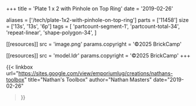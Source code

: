 +++
title = 'Plate 1 x 2 with Pinhole on Top Ring'
date  = '2019-02-26'

aliases = ['/tech/plate-1x2-with-pinhole-on-top-ring']
parts = ['11458']
size  = ['13s', '13s', '6p']
tags  = [
  'partcount-segment-1',
  'partcount-total-34',
  'repeat-linear',
  'shape-polygon-34',
]

[[resources]]
src              = 'image.png'
params.copyright = '©2025 BrickCamp'

[[resources]]
src              = 'model.ldr'
params.copyright = '©2025 BrickCamp'
+++

{{< linkbox
    url="https://sites.google.com/view/emporiumlug/creations/nathans-toolbox"
    title="Nathan's Toolbox"
    author="Nathan Masters"
    date="2019-02-26"
>}}
